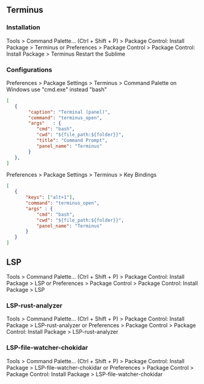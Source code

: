 ## Terminus
### Installation
Tools > Command Palette... (Ctrl + Shift + P) > Package Control: Install Package > Terminus
or
Preferences > Package Control > Package Control: Install Package > Terminus
Restart the Sublime

### Configurations
Preferences > Package Settings > Terminus > Command Palette
on Windows use "cmd.exe" instead "bash"
```json
[
   {
        "caption": "Terminal (panel)",
        "command": "terminus_open",
        "args"   : {
           "cmd": "bash",
           "cwd": "${file_path:${folder}}",
           "title": "Command Prompt",
           "panel_name": "Terminus"
        }
   },
]
```
Preferences > Package Settings > Terminus > Key Bindings
```json
[
   {
       "keys": ["alt+1"],
       "command": "terminus_open",
       "args" : {
           "cmd": "bash",
           "cwd": "${file_path:${folder}}",
           "panel_name": "Terminus"
       }
   }
]
```

## LSP
Tools > Command Palette... (Ctrl + Shift + P) > Package Control: Install Package > LSP
or
Preferences > Package Control > Package Control: Install Package > LSP

### LSP-rust-analyzer
Tools > Command Palette... (Ctrl + Shift + P) > Package Control: Install Package > LSP-rust-analyzer
or
Preferences > Package Control > Package Control: Install Package > LSP-rust-analyzer

### LSP-file-watcher-chokidar
Tools > Command Palette... (Ctrl + Shift + P) > Package Control: Install Package > LSP-file-watcher-chokidar
or
Preferences > Package Control > Package Control: Install Package > LSP-file-watcher-chokidar
